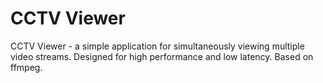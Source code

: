 # CCTV Viewer

CCTV Viewer - a simple application for simultaneously viewing multiple video streams. Designed for high performance and low latency.
Based on ffmpeg.
